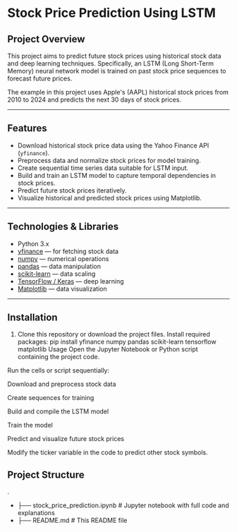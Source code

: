 # Stock Price Prediction Using LSTM

## Project Overview

This project aims to predict future stock prices using historical stock data and deep learning techniques. Specifically, an LSTM (Long Short-Term Memory) neural network model is trained on past stock price sequences to forecast future prices.

The example in this project uses Apple's (AAPL) historical stock prices from 2010 to 2024 and predicts the next 30 days of stock prices.

---

## Features

- Download historical stock price data using the Yahoo Finance API (`yfinance`).
- Preprocess data and normalize stock prices for model training.
- Create sequential time series data suitable for LSTM input.
- Build and train an LSTM model to capture temporal dependencies in stock prices.
- Predict future stock prices iteratively.
- Visualize historical and predicted stock prices using Matplotlib.

---

## Technologies & Libraries

- Python 3.x
- [yfinance](https://pypi.org/project/yfinance/) — for fetching stock data
- [numpy](https://numpy.org/) — numerical operations
- [pandas](https://pandas.pydata.org/) — data manipulation
- [scikit-learn](https://scikit-learn.org/stable/) — data scaling
- [TensorFlow / Keras](https://www.tensorflow.org/) — deep learning
- [Matplotlib](https://matplotlib.org/) — data visualization

---

## Installation

1. Clone this repository or download the project files.
Install required packages:
pip install yfinance numpy pandas scikit-learn tensorflow matplotlib
Usage
Open the Jupyter Notebook or Python script containing the project code.

Run the cells or script sequentially:

Download and preprocess stock data

Create sequences for training

Build and compile the LSTM model

Train the model

Predict and visualize future stock prices

Modify the ticker variable in the code to predict other stock symbols.

## Project Structure
.
- ├── stock_price_prediction.ipynb   # Jupyter notebook with full code and explanations
- ├── README.md                      # This README file

